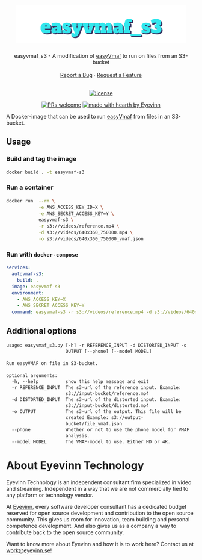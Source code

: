 <h1 align="center">
  <a href="https://github.com/eyevinn/easyvmaf_s3">
    <img src="https://raw.githubusercontent.com/Eyevinn/easyvmaf_s3/main/logo.svg" alt="Logo" height="100">
  </a>
</h1>

<div align="center">
  easyvmaf_s3 - A modification of <a href="https://github.com/gdavila/easyVmaf">easyVmaf</a> to run on files from an S3-bucket 
  <br />
  <br />
  <a href="https://github.com/eyevinn/easyvmaf_s3/issues/new?assignees=&labels=bug&template=01_BUG_REPORT.md&title=bug%3A+">Report a Bug</a>
  ·
  <a href="https://github.com/eyevinn/easyvmaf_s3/issues/new?assignees=&labels=enhancement&template=02_FEATURE_REQUEST.md&title=feat%3A+">Request a Feature</a>
</div>

<div align="center">
<br />

[![license](https://img.shields.io/github/license/eyevinn/easyvmaf_s3.svg?style=flat-square)](LICENSE)

[![PRs welcome](https://img.shields.io/badge/PRs-welcome-ff69b4.svg?style=flat-square)](https://github.com/eyevinn/easyvmaf_s3/issues?q=is%3Aissue+is%3Aopen+label%3A%22help+wanted%22)
[![made with hearth by Eyevinn](https://img.shields.io/badge/made%20with%20%E2%99%A5%20by-Eyevinn-59cbe8.svg?style=flat-square)](https://github.com/Eyevinn)

</div>

A Docker-image that can be used to run [easyVmaf](https://github.com/gdavila/easyVmaf) from files in an S3-bucket.

## Usage

### Build and tag the image

```bash
docker build . -t easyvmaf-s3
```

### Run a container

```bash
docker run  --rm \
            -e AWS_ACCESS_KEY_ID=X \
            -e AWS_SECRET_ACCESS_KEY=Y \
            easyvmaf-s3 \
            -r s3://videos/reference.mp4 \
            -d s3://videos/640x360_750000.mp4 \
            -o s3://videos/640x360_750000_vmaf.json
```

### Run with `docker-compose`
```yml
services:
  autovmaf-s3:
    build: .
  image: easyvmaf-s3
  environment:
    - AWS_ACCESS_KEY=X
    - AWS_SECRET_ACCESS_KEY=Y
  command: easyvmaf-s3 -r s3://videos/reference.mp4 -d s3://videos/640x360_750000.mp4 -o s3://videos/640x360_750000_vmaf.json
```

## Additional options
```
usage: easyvmaf_s3.py [-h] -r REFERENCE_INPUT -d DISTORTED_INPUT -o
                      OUTPUT [--phone] [--model MODEL]

Run easyVMAF on file in S3-bucket.

optional arguments:
  -h, --help          show this help message and exit
  -r REFERENCE_INPUT  The s3-url of the reference input. Example:
                      s3://input-bucket/reference.mp4
  -d DISTORTED_INPUT  The s3-url of the distorted input. Example:
                      s3://input-bucket/distorted.mp4
  -o OUTPUT           The s3-url of the output. This file will be
                      created Example: s3://output-
                      bucket/file_vmaf.json
  --phone             Whether or not to use the phone model for VMAF
                      analysis.
  --model MODEL       The VMAF-model to use. Either HD or 4K.
```

# About Eyevinn Technology

Eyevinn Technology is an independent consultant firm specialized in video and streaming. Independent in a way that we are not commercially tied to any platform or technology vendor.

At [Eyevinn](https://github.com/Eyevinn), every software developer consultant has a dedicated budget reserved for open source development and contribution to the open source community. This gives us room for innovation, team building and personal competence development. And also gives us as a company a way to contribute back to the open source community.

Want to know more about Eyevinn and how it is to work here? Contact us at work@eyevinn.se!
